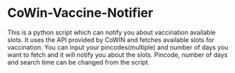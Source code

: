 # CoWin-Vaccine-Notifier
This is a python script which can notify you about vaccination available slots. It uses the API provided by CoWIN and fetches available slots for vaccination. You can input your pincodes(multiple) and number of days you want to fetch and it will notify you about the slots. Pincode, number of days and search time can be changed from the script.
